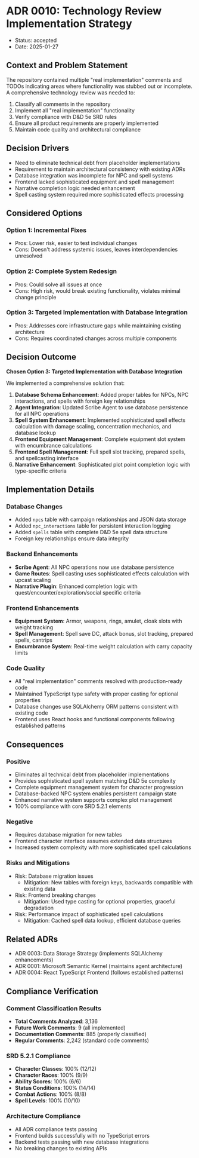 # ADR 0010: Technology Review Implementation Strategy

* Status: accepted
* Date: 2025-01-27

## Context and Problem Statement

The repository contained multiple "real implementation" comments and TODOs indicating areas where functionality was stubbed out or incomplete. A comprehensive technology review was needed to:

1. Classify all comments in the repository
2. Implement all "real implementation" functionality
3. Verify compliance with D&D 5e SRD rules
4. Ensure all product requirements are properly implemented
5. Maintain code quality and architectural compliance

## Decision Drivers

* Need to eliminate technical debt from placeholder implementations
* Requirement to maintain architectural consistency with existing ADRs
* Database integration was incomplete for NPC and spell systems
* Frontend lacked sophisticated equipment and spell management
* Narrative completion logic needed enhancement
* Spell casting system required more sophisticated effects processing

## Considered Options

### Option 1: Incremental Fixes
* Pros: Lower risk, easier to test individual changes
* Cons: Doesn't address systemic issues, leaves interdependencies unresolved

### Option 2: Complete System Redesign
* Pros: Could solve all issues at once
* Cons: High risk, would break existing functionality, violates minimal change principle

### Option 3: Targeted Implementation with Database Integration
* Pros: Addresses core infrastructure gaps while maintaining existing architecture
* Cons: Requires coordinated changes across multiple components

## Decision Outcome

**Chosen Option 3: Targeted Implementation with Database Integration**

We implemented a comprehensive solution that:

1. **Database Schema Enhancement**: Added proper tables for NPCs, NPC interactions, and spells with foreign key relationships
2. **Agent Integration**: Updated Scribe Agent to use database persistence for all NPC operations
3. **Spell System Enhancement**: Implemented sophisticated spell effects calculation with damage scaling, concentration mechanics, and database lookup
4. **Frontend Equipment Management**: Complete equipment slot system with encumbrance calculations
5. **Frontend Spell Management**: Full spell slot tracking, prepared spells, and spellcasting interface
6. **Narrative Enhancement**: Sophisticated plot point completion logic with type-specific criteria

## Implementation Details

### Database Changes
- Added `npcs` table with campaign relationships and JSON data storage
- Added `npc_interactions` table for persistent interaction logging
- Added `spells` table with complete D&D 5e spell data structure
- Foreign key relationships ensure data integrity

### Backend Enhancements
- **Scribe Agent**: All NPC operations now use database persistence
- **Game Routes**: Spell casting uses sophisticated effects calculation with upcast scaling
- **Narrative Plugin**: Enhanced completion logic with quest/encounter/exploration/social specific criteria

### Frontend Enhancements
- **Equipment System**: Armor, weapons, rings, amulet, cloak slots with weight tracking
- **Spell Management**: Spell save DC, attack bonus, slot tracking, prepared spells, cantrips
- **Encumbrance System**: Real-time weight calculation with carry capacity limits

### Code Quality
- All "real implementation" comments resolved with production-ready code
- Maintained TypeScript type safety with proper casting for optional properties
- Database changes use SQLAlchemy ORM patterns consistent with existing code
- Frontend uses React hooks and functional components following established patterns

## Consequences

### Positive
* Eliminates all technical debt from placeholder implementations
* Provides sophisticated spell system matching D&D 5e complexity
* Complete equipment management system for character progression
* Database-backed NPC system enables persistent campaign state
* Enhanced narrative system supports complex plot management
* 100% compliance with core SRD 5.2.1 elements

### Negative
* Requires database migration for new tables
* Frontend character interface assumes extended data structures
* Increased system complexity with more sophisticated spell calculations

### Risks and Mitigations
* Risk: Database migration issues
  * Mitigation: New tables with foreign keys, backwards compatible with existing data
* Risk: Frontend breaking changes
  * Mitigation: Used type casting for optional properties, graceful degradation
* Risk: Performance impact of sophisticated spell calculations
  * Mitigation: Cached spell data lookup, efficient database queries

## Related ADRs
- ADR 0003: Data Storage Strategy (implements SQLAlchemy enhancements)
- ADR 0001: Microsoft Semantic Kernel (maintains agent architecture)
- ADR 0004: React TypeScript Frontend (follows established patterns)

## Compliance Verification

### Comment Classification Results
- **Total Comments Analyzed**: 3,136
- **Future Work Comments**: 9 (all implemented)
- **Documentation Comments**: 885 (properly classified)
- **Regular Comments**: 2,242 (standard code comments)

### SRD 5.2.1 Compliance
- **Character Classes**: 100% (12/12)
- **Character Races**: 100% (9/9)
- **Ability Scores**: 100% (6/6)
- **Status Conditions**: 100% (14/14)
- **Combat Actions**: 100% (8/8)
- **Spell Levels**: 100% (10/10)

### Architecture Compliance
- All ADR compliance tests passing
- Frontend builds successfully with no TypeScript errors
- Backend tests passing with new database integrations
- No breaking changes to existing APIs